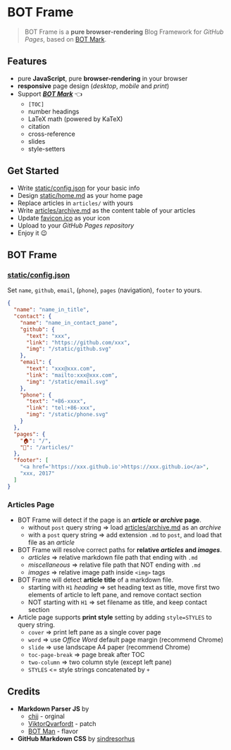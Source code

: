 ﻿# BOT Frame

> BOT Frame is a **pure browser-rendering** Blog Framework for _GitHub Pages_, based on [BOT Mark](articles/misc/BOT-Mark.md).

## Features

- pure **JavaScript**, pure **browser-rendering** in your browser
- **responsive** page design (_desktop_, _mobile_ and _print_)
- Support _**[BOT Mark](articles/misc/BOT-Mark.md)**_ 👈
  - `[TOC]`
  - number headings
  - LaTeX math (powered by KaTeX)
  - citation
  - cross-reference
  - slides
  - style-setters

## Get Started

- Write [static/config.json](static/config.json) for your basic info
- Design [static/home.md](static/home.md) as your home page
- Replace articles in `articles/` with yours
- Write [articles/archive.md](articles/archive.md) as the content table of your articles
- Update [favicon.ico](favicon.ico) as your icon
- Upload to your _GitHub Pages repository_
- Enjoy it 😉

## BOT Frame

### [static/config.json](static/config.json)

Set `name`, `github`, `email`, (`phone`), `pages` (navigation), `footer` to yours.

``` json
{
  "name": "name_in_title",
  "contact": {
    "name": "name_in_contact_pane",
    "github": {
      "text": "xxx",
      "link": "https://github.com/xxx",
      "img": "/static/github.svg"
    },
    "email": {
      "text": "xxx@xxx.com",
      "link": "mailto:xxx@xxx.com",
      "img": "/static/email.svg"
    },
    "phone": {
      "text": "+86-xxxx",
      "link": "tel:+86-xxx",
      "img": "/static/phone.svg"
    }
  },
  "pages": {
    "🏠": "/",
    "📝": "/articles/"
  },
  "footer": [
    "<a href='https://xxx.github.io'>https://xxx.github.io</a>",
    "xxx, 2017"
  ]
}
```

### Articles Page

- BOT Frame will detect if the page is an **_article_ or _archive_ page**.
  - without `post` query string => load [articles/archive.md](articles/archive.md) as an _archive_
  - with a `post` query string => add extension `.md` to `post`, and load that file as an _article_
- BOT Frame will resolve correct paths for **relative _articles_ and _images_**.
  - _articles_ => relative markdown file path that ending with `.md`
  - _miscellaneous_ => relative file path that NOT ending with `.md`
  - _images_ => relative image path inside `<img>` tags
- BOT Frame will detect **article title** of a markdown file.
  - starting with `H1` _heading_ => set heading text as title, move first two elements of article to left pane, and remove contact section
  - NOT starting with `H1` => set filename as title, and keep contact section
- Article page supports **print style** setting by adding `style=STYLES` to query string.
  - `cover` => print left pane as a single cover page
  - `word` => use _Office Word_ default page margin (recommend Chrome)
  - `slide` => use landscape A4 paper (recommend Chrome)
  - `toc-page-break` => page break after TOC
  - `two-column` => two column style (except left pane)
  - `STYLES` <= style strings concatenated by `+`

## Credits

- **Markdown Parser JS** by
  - [chjj](https://github.com/chjj/marked) - orginal
  - [ViktorQvarfordt](https://github.com/ViktorQvarfordt/marked) - patch
  - [BOT Man](javascripts/bot-mark.js) - flavor
- **GitHub Markdown CSS** by [sindresorhus](https://github.com/sindresorhus/github-markdown-css)
